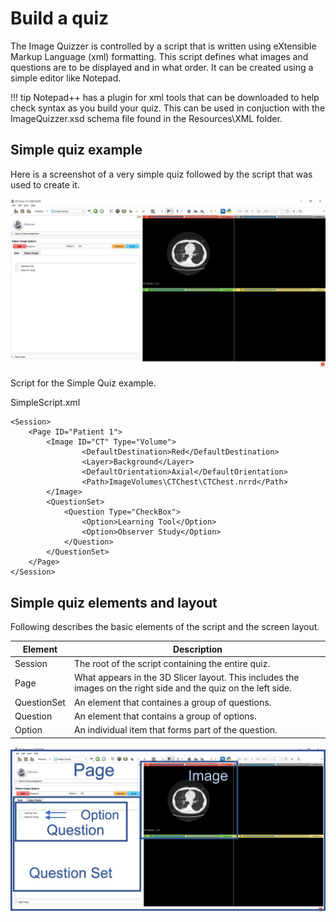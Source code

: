 # Build a quiz

The Image Quizzer is controlled by a script that is written using eXtensible Markup Language (xml) formatting. 
This script defines what images and questions are to be displayed and in what order. 
It can be created using a simple editor like Notepad.

!!! tip
    Notepad++ has a plugin for xml tools that can be downloaded to help check syntax as you build your quiz.
    This can be used in conjuction with the ImageQuizzer.xsd schema file found in the Resources\XML folder.

## Simple quiz example

Here is a screenshot of a very simple quiz followed by the script that was used to create it.

![Simple Script Screenshot](assets/build/SimpleScript_Screenshot.png)


Script for the Simple Quiz example.

SimpleScript.xml
```
<Session>
	<Page ID="Patient 1">
		<Image ID="CT" Type="Volume">
				<DefaultDestination>Red</DefaultDestination>
				<Layer>Background</Layer>
				<DefaultOrientation>Axial</DefaultOrientation>
				<Path>ImageVolumes\CTChest\CTChest.nrrd</Path>
		</Image>
		<QuestionSet>
			<Question Type="CheckBox">
				<Option>Learning Tool</Option>
				<Option>Observer Study</Option>
			</Question>
		</QuestionSet>
	</Page>
</Session>
```

## Simple quiz elements and layout

Following describes the basic elements of the script and the screen layout.

| Element | Description |
| ------- | ----------- |
| Session | The root of the script containing the entire quiz. |
| Page    | What appears in the 3D Slicer layout. This includes the images on the right side and the quiz on the left side. |
|QuestionSet | An element that containes a group of questions.|
| Question | An element that contains a group of options. |
| Option     | An individual item that forms part of the question. |



![Simple Script Layout](assets/build/SimpleScript_Layout.png)


